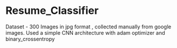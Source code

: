 # Resume_Classifier
Dataset - 300 Images in jpg format , collected manually from google images.
Used a simple CNN architecture with adam optimizer and  binary_crossentropy
